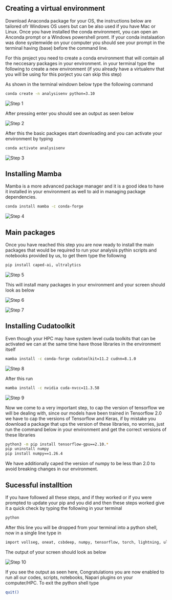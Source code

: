 ## Creating a virtual environment

Download Anaconda package for your OS, the instructions below are tailored ofr Windows OS users but can be also used if you have Mac or Linux. Once you have installed the conda environment, you can open an Anconda prompt or a Windows powershell promt. If your conda instalaation was done systemwide on your computer you should see your prompt in the terminal having (base) before the command line. 



For this project you need to create a conda environment that will contain all the neccesary packages in your environment. in your terminal type the following to create a new environment (if you already have a virtualenv that you will be using for this porject you can skip this step)

As shown in the terminal windown below type the following command 
```sh
conda create -n analysisenv python=3.10
```


![Step 1](demoimages/1_conda_install.png)

After pressing enter you should see an output as seen below

![Step 2](demoimages/2_conda_install.png)

After this the basic packages start downloading and you can activate your environment by typing 

```sh
conda activate analysisenv
```

![Step 3](demoimages/3_conda_install.png)


## Installing Mamba

Mamba is a more advanced package manager and it is a good idea to have it installed in your environment as well to aid in managing package dependencies.

```sh
conda install mamba -c conda-forge
```


![Step 4](demoimages/4_conda_install.png)


## Main packages 

Once you have reached this step you are now ready to install the main packages that would be required to run your analysis pythin scripts and notebooks provided by us, to get them type the following

```sh
pip install caped-ai, ultralytics
```

![Step 5](demoimages/5_conda_install.png)

This will install many packages in your environment and your screen should look as below

![Step 6](demoimages/6_conda_install.png)

![Step 7](demoimages/7_conda_install.png)


## Installing Cudatoolkit

Even though your HPC may have system level cuda toolkits that can be activated we can at the same time have those libraries in the environment itself

```sh
mamba install -c conda-forge cudatoolkit=11.2 cudnn=8.1.0
```

![Step 8](demoimages/8_conda_install.png)


After this run 

```sh
mamba install -c nvidia cuda-nvcc=11.3.58
```

![Step 9](demoimages/9_conda_install.png)


Now we come to a very important step, to cap the version of tensorflow we will be dealing with, since our models have been trained in Tensorflow 2.0 we have to cap the versions of Tensorflow and Keras, if by mistake you download a package that ups the version of these libraries, no worries, just run the command below in your environment and get the correct versions of these libraries

```sh
python3 -m pip install tensorflow-gpu==2.10.*
pip uninstall numpy
pip install numpy==1.26.4
```

We have additionally caped the version of numpy to be less than 2.0 to avoid breaking changes in our environment.

## Sucessful installtion

If you have followed all these steps, and if they worked or if you were prompted to update your pip and you did and then these steps worked give it a quick check by typing the following in your terminal

```sh
python
```
After this line you will be dropped from your terminal into a python shell, now in a single line type in

```sh
import vollseg, oneat, csbdeep, numpy, tensorflow, torch, lightning, ultralytics
```

The output of your screen should look as below

![Step 10](demoimages/10_conda_install.png)

If you see the output as seen here, Congratulations you are now enabled to run all our codes, scripts, notebooks, Napari plugins on your computer/HPC. To exit the python shell type 

```sh
quit()
```

